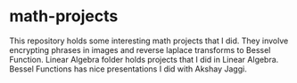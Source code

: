 # math-projects

This repository holds some interesting math projects that I did. They involve encrypting phrases in images and reverse laplace transforms to Bessel Function. Linear Algebra folder holds projects that I did in Linear Algebra. Bessel Functions has nice presentations I did with Akshay Jaggi. 
